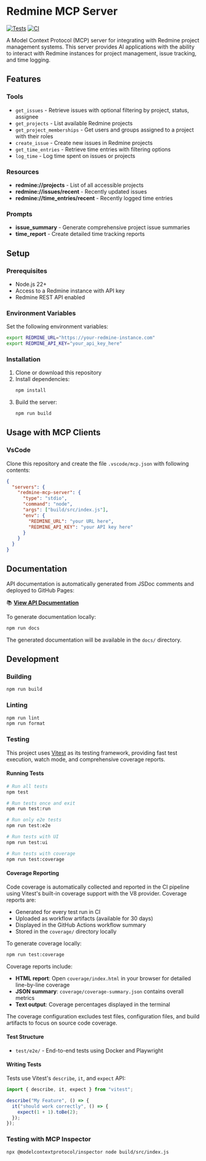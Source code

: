 # Redmine MCP Server

[![Tests](https://github.com/Wint3rmute/redmine-mcp/actions/workflows/tests.yml/badge.svg)](https://github.com/Wint3rmute/redmine-mcp/actions/workflows/tests.yml)
[![CI](https://github.com/Wint3rmute/redmine-mcp/actions/workflows/ci.yml/badge.svg)](https://github.com/Wint3rmute/redmine-mcp/actions/workflows/ci.yml)

A Model Context Protocol (MCP) server for integrating with Redmine project
management systems. This server provides AI applications with the ability to
interact with Redmine instances for project management, issue tracking, and time
logging.

## Features

### Tools

- `get_issues` - Retrieve issues with optional filtering by project, status,
  assignee
- `get_projects` - List available Redmine projects
- `get_project_memberships` - Get users and groups assigned to a project with
  their roles
- `create_issue` - Create new issues in Redmine projects
- `get_time_entries` - Retrieve time entries with filtering options
- `log_time` - Log time spent on issues or projects

### Resources

- **redmine://projects** - List of all accessible projects
- **redmine://issues/recent** - Recently updated issues
- **redmine://time_entries/recent** - Recently logged time entries

### Prompts

- **issue_summary** - Generate comprehensive project issue summaries
- **time_report** - Create detailed time tracking reports

## Setup

### Prerequisites

- Node.js 22+
- Access to a Redmine instance with API key
- Redmine REST API enabled

### Environment Variables

Set the following environment variables:

```bash
export REDMINE_URL="https://your-redmine-instance.com"
export REDMINE_API_KEY="your_api_key_here"
```

### Installation

1. Clone or download this repository
2. Install dependencies:
   ```bash
   npm install
   ```
3. Build the server:
   ```bash
   npm run build
   ```

## Usage with MCP Clients

### VsCode

Clone this repository and create the file `.vscode/mcp.json` with following
contents:

```json
{
  "servers": {
    "redmine-mcp-server": {
      "type": "stdio",
      "command": "node",
      "args": ["build/src/index.js"],
      "env": {
        "REDMINE_URL": "your URL here",
        "REDMINE_API_KEY": "your API key here"
      }
    }
  }
}
```

## Documentation

API documentation is automatically generated from JSDoc comments and deployed to
GitHub Pages:

📚 **[View API Documentation](https://wint3rmute.github.io/redmine-mcp/)**

To generate documentation locally:

```bash
npm run docs
```

The generated documentation will be available in the `docs/` directory.

## Development

### Building

```bash
npm run build
```

### Linting

```bash
npm run lint
npm run format
```

### Testing

This project uses [Vitest](https://vitest.dev/) as its testing framework,
providing fast test execution, watch mode, and comprehensive coverage reports.

#### Running Tests

```bash
# Run all tests
npm test

# Run tests once and exit
npm run test:run

# Run only e2e tests
npm run test:e2e

# Run tests with UI
npm run test:ui

# Run tests with coverage
npm run test:coverage
```

#### Coverage Reporting

Code coverage is automatically collected and reported in the CI pipeline using
Vitest's built-in coverage support with the V8 provider. Coverage reports are:

- Generated for every test run in CI
- Uploaded as workflow artifacts (available for 30 days)
- Displayed in the GitHub Actions workflow summary
- Stored in the `coverage/` directory locally

To generate coverage locally:

```bash
npm run test:coverage
```

Coverage reports include:

- **HTML report**: Open `coverage/index.html` in your browser for detailed
  line-by-line coverage
- **JSON summary**: `coverage/coverage-summary.json` contains overall metrics
- **Text output**: Coverage percentages displayed in the terminal

The coverage configuration excludes test files, configuration files, and build
artifacts to focus on source code coverage.

#### Test Structure

- `test/e2e/` - End-to-end tests using Docker and Playwright

#### Writing Tests

Tests use Vitest's `describe`, `it`, and `expect` API:

```typescript
import { describe, it, expect } from "vitest";

describe("My Feature", () => {
  it("should work correctly", () => {
    expect(1 + 1).toBe(2);
  });
});
```

### Testing with MCP Inspector

```bash
npx @modelcontextprotocol/inspector node build/src/index.js
```

